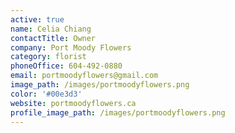 ```yaml
---
active: true
name: Celia Chiang
contactTitle: Owner
company: Port Moody Flowers
category: florist
phoneOffice: 604-492-0880
email: portmoodyflowers@gmail.com
image_path: /images/portmoodyflowers.png
color: '#00e3d3'
website: portmoodyflowers.ca
profile_image_path: /images/portmoodyflowers.png
---
```




